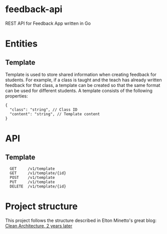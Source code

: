 # feedback-api
REST API for Feedback App written in Go

# Entities
## Template
Template is used to store shared information when creating feedback for students. For example, if a class is taught and the teach has already written feedback for that class, a template can be created so that the same format can be used for different students. A template consists of the following properties:
```
{
  "class": "string", // Class ID
  "content": "string", // Template content
}
```

# API
## Template
```
  GET     /v1/template
  GET     /v1/template/{id}
  POST    /v1/template
  PUT     /v1/template
  DELETE  /v1/template/{id}
```

# Project structure
This project follows the structure described in Elton Minetto's great blog: [Clean Architecture, 2 years later ](https://eltonminetto.dev/en/post/2020-07-06-clean-architecture-2years-later/) 
